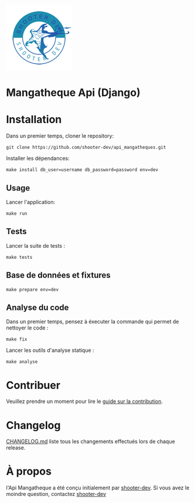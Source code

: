 ![Mangatheque Api](logo.png)

# Mangatheque Api (Django)

# Installation
Dans un premier temps, cloner le repository:
```
git clone https://github.com/shooter-dev/api_mangatheques.git
```

Installer les dépendances:
```
make install db_user=username db_password=password env=dev
```

## Usage
Lancer l'application:
```
make run
```
## Tests
Lancer la suite de tests :
```
make tests
```

## Base de données et fixtures
```
make prepare env=dev
```

## Analyse du code
Dans un premier temps, pensez à éxecuter la commande qui permet de nettoyer le code :
```
make fix
```

Lancer les outils d'analyse statique :
```
make analyse
```

# Contribuer
Veuillez prendre un moment pour lire le [guide sur la contribution](CONTRIBUTING.md).

# Changelog
[CHANGELOG.md](CHANGELOG.md) liste tous les changements effectués lors de chaque release.

# À propos
l'Api Mangatheque a été conçu initialement par [shooter-dev](https://github.com/shooter-dev).
Si vous avez le moindre question, contactez [shooter-dev](mailto:vincentbleach@gmail.com?subject=[Github]%20Api%20Mangatheque)
